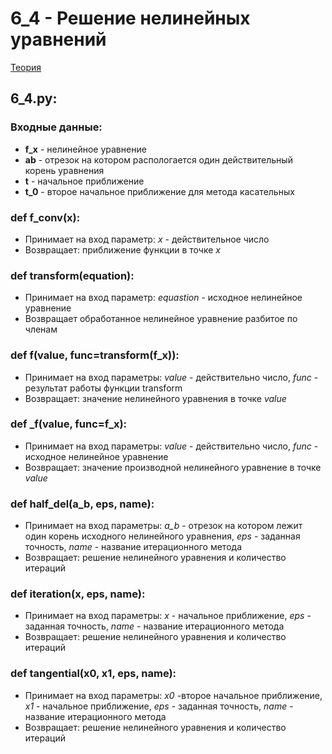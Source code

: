 # 6_4 - Решение нелинейных уравнений
[Teория](https://mathhelpplanet.com/static.php?p=metody-resheniya-nelineynykh-uravneniy)
## 6_4.py:
### Входные данные:
   - **f_x** - нелинейное уравнение
   - **ab** - отрезок на котором распологается один действительный корень уравнения
   - **t** - начальное приближение
   - **t_0** - второе начальное приближение для метода касательных
### def f_conv(x):
   - Принимает на вход параметр: *x* - действительное число
   - Возвращает: приближение функции в точке *x*
### def transform(equation):
   - Принимает на вход параметр: *equastion* - исходное нелинейное уравнение
   - Возвращает обработанное нелинейное уравнение разбитое по членам
### def f(value, func=transform(f_x)):
   - Принимает на вход параметры: *value* - действительно число, *func* - результат работы функции transform
   - Возвращает: значение нелинейного уравнения в точке *value*
### def _f(value, func=f_x):
   - Принимает на вход параметры: *value* - действительно число, *func* - исходное нелинейное уравнение
   - Возвращает: значение производной нелинейного уравнение в точке *value*
### def half_del(a_b, eps, name):
   - Принимает на вход параметры: *a_b* - отрезок на котором лежит один корень исходного нелинейного уравнения, *eps* - заданная точность, *name* - название итерационного метода
   - Возвращает: решение нелинейного уравнения и количество итераций
### def iteration(x, eps, name):   
   - Принимает на вход параметры: *x* - начальное приближение, *eps* - заданная точность, *name* - название итерационного метода
   - Возвращает: решение нелинейного уравнения и количество итераций
### def tangential(x0, x1, eps, name):
   - Принимает на вход параметры: *x0*  -второе начальное приближение, *x1* - начальное приближение, *eps* - заданная точность, *name* - название итерационного метода
   - Возвращает: решение нелинейного уравнения и количество итераций
